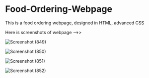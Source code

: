 # Food-Ordering-Webpage
This is a food ordering webpage, designed in HTML, advanced CSS

Here is screenshots of webpage -->>

![Screenshot (849)](https://user-images.githubusercontent.com/67193739/126266052-f9acc9b0-5309-45dd-be4d-5cee7e45c929.png)



![Screenshot (850)](https://user-images.githubusercontent.com/67193739/126266094-335c6664-38ea-4737-aefc-bc1f91b739da.png)



![Screenshot (851)](https://user-images.githubusercontent.com/67193739/126266105-4bcd95c6-9570-455a-a62f-19ad46a1ab36.png)



![Screenshot (852)](https://user-images.githubusercontent.com/67193739/126266114-50c5666b-671f-46d5-a191-f57e83708e37.png)


